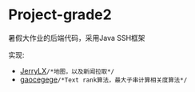 Project-grade2
==============

暑假大作业的后端代码，采用Java SSH框架

实现:

- [JerryLX](https://github.com/JerryLX)`/*地图，以及新闻拉取*/`
- [gaocegege](https://github.com/gaocegege)`/*Text rank算法，最大子串计算相关度算法*/`
